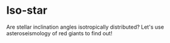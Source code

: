 # Iso-star
Are stellar inclination angles isotropically distributed? Let's use asteroseismology of red giants to find out!
